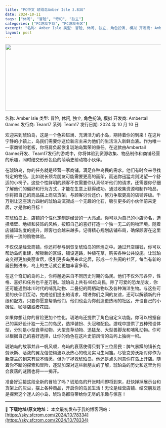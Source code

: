 ```yaml
---
title: "PC中文 琥珀岛Amber Isle 3.83G"
date: 2024-10-11
tags: ["休闲", "冒险", "奇幻", "独立"]
categories: ["PC游戏下载", "PC游戏专区"]
excerpt: "名称: Amber Isle 类型: 冒险, 休闲, 独立, 角色扮演, 模拟 开发商: Ambertail Games 发行商: Team17 系列: Team17 发行日期: 2024 年 10 月 10 日 欢迎来到琥珀岛，这是一个色彩斑斓、充满活力的小岛，期待着你的到来！在这片宁静的小镇上，&hellip;"
layout: post
---
```


<img class="aligncenter size-full wp-image-78336" src="https://sky.sfcrom.com/wp-content/uploads/2024/10/2024101102485135.webp" alt="" width="660" height="215" />

名称: Amber Isle
类型: 冒险, 休闲, 独立, 角色扮演, 模拟
开发商: Ambertail Games
发行商: Team17
系列: Team17
发行日期: 2024 年 10 月 10 日

欢迎来到琥珀岛，这是一个色彩斑斓、充满活力的小岛，期待着你的到来！在这片宁静的小镇上，岛民们需要你这位新店主来为他们的生活注入新鲜血液。作为唯一一家商铺的老板，你将肩负起恢复琥珀岛繁荣的重任。在这款由Ambertail Games开发、Team17发行的游戏中，你将体验到资源收集、物品制作和商铺经营的乐趣，同时结交形形色色的萌萌史前动物小伙伴。

在琥珀岛，你的任务就是经营一家商铺，满足各种岛民的需求。他们有时会来寻找特定的物品，比如说长颈龙朋友可能需要更高的画架，而迷你迅猛龙则渴望一个舒适的小椅子。这些个性鲜明的顾客不仅需要你认真倾听他们的请求，还需要你仔细了解他们的偏好和行为方式，才能在生意上获得成功。通过收集资源和制作物品，你将把自己的商品摆上商店货架，与顾客讨价还价，努力争取更高的店铺评级。千万别让这座活力四射的琥珀岛沉寂成一个无趣的化石，吸引更多的小伙伴前来定居，才是你的目标！

在琥珀岛上，店铺的个性化定制是经营的一大亮点。你可以为自己的小店命名，选择墙壁、地板和装饰的风格，按照自己的喜好打造一个独一无二的购物环境。随着店铺知名度的提升，顾客也会越来越多。记得精心规划店铺布局，确保顾客在这里拥有一流的购物体验。

不仅仅是经营商铺，你还将参与到恢复琥珀岛的辉煌之中。通过开店赚钱，你可以帮助岛屿重建，解锁新的区域，铺设道路，种植花草，购买各种公共设施。让琥珀岛变得更加美丽宜居，吸引更多岛民来此定居，形成一个热闹的社区。每当有新的居民搬进来，岛上的生活就会更加丰富多彩。

在这个奇幻的岛屿上，你将邂逅来自不同历史时期的岛民。他们不仅外形各异，性格、喜好和任务也千差万别。琥珀岛上共有48位岛民，除了可爱的恐龙朋友，你还可能遇到冰川时代的哺乳动物、二叠纪的两栖动物以及各种海洋生物。与这些可爱的伙伴们互动，完成他们提出的请求，增进你们之间的友谊，还可以解锁新的升级和配方。只要你愿意帮助他们，他们也会为你创造更热闹的社区，开设自己的小摊位、咖啡店或者花园。

如果你想让你的冒险更加个性化，琥珀岛还提供了角色自定义功能。你可以根据自己的喜好设计独一无二的岛民，选择装扮、头冠和配色。游戏中提供了五种预设体型，分别是小型食草动物、大型食草动物、迅猛龙、大型兽脚龙和哺乳动物。你可以根据自己的喜好选择，让你的角色在这片史前风情的岛屿上独树一帜。

琥珀岛的故事并非一帆风顺，岛屿的衰落使得只剩下三位居民：脾气暴躁的镇长克劳沃斯、活泼的翼龙信使梅波以及热心的斑龙实习生阿笛。尽管克劳沃斯对你作为新店主的到来有些不情愿，但为了拯救琥珀岛，他还是点头同意你在岛上开店。随着你不断的探索和冒险，逐渐加深对这些新朋友的了解，琥珀岛的历史和这里为何会衰落的谜团也将一一揭开。

准备好迎接这段全新的冒险了吗？琥珀岛的开张时间即将到来，赶快掸掉展示台和货架上的灰尘，摆上各种商品，开启你的岛民生活！无论是经营店铺、结交朋友还是探索这个迷人的小岛，琥珀岛都将带给你无尽的乐趣与惊喜！

---
📖 **下载地址/原文地址：** 本文最初发布于我的博客网站：[https://sky.sfcrom.com/2024/10/78334](https://sky.sfcrom.com/2024/10/78334)
